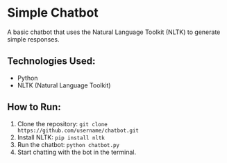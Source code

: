 # Simple Chatbot

A basic chatbot that uses the Natural Language Toolkit (NLTK) to generate simple responses.

## Technologies Used:
- Python
- NLTK (Natural Language Toolkit)

## How to Run:
1. Clone the repository: `git clone https://github.com/username/chatbot.git`
2. Install NLTK: `pip install nltk`
3. Run the chatbot: `python chatbot.py`
4. Start chatting with the bot in the terminal.
